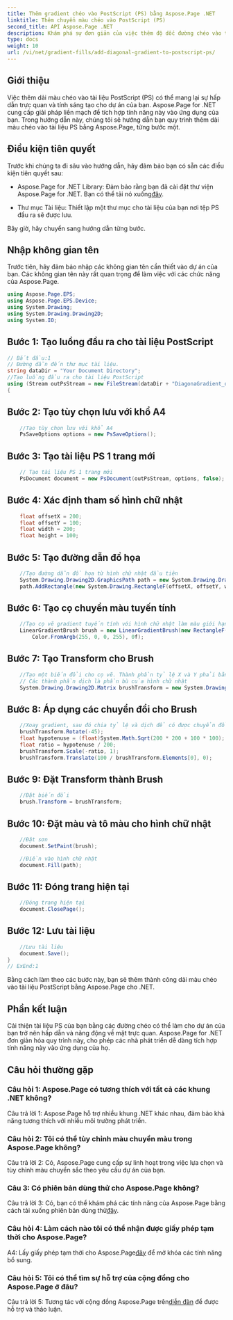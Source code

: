 ```yaml
---
title: Thêm gradient chéo vào PostScript (PS) bằng Aspose.Page .NET
linktitle: Thêm chuyển màu chéo vào PostScript (PS)
second_title: API Aspose.Page .NET
description: Khám phá sự đơn giản của việc thêm độ dốc đường chéo vào tài liệu PostScript trong .NET với Aspose.Page. Nâng tầm dự án của bạn bằng các yếu tố trực quan năng động.
type: docs
weight: 10
url: /vi/net/gradient-fills/add-diagonal-gradient-to-postscript-ps/
---
```

## Giới thiệu

Việc thêm dải màu chéo vào tài liệu PostScript (PS) có thể mang lại sự hấp dẫn trực quan và tính sáng tạo cho dự án của bạn. Aspose.Page for .NET cung cấp giải pháp liền mạch để tích hợp tính năng này vào ứng dụng của bạn. Trong hướng dẫn này, chúng tôi sẽ hướng dẫn bạn quy trình thêm dải màu chéo vào tài liệu PS bằng Aspose.Page, từng bước một.

## Điều kiện tiên quyết

Trước khi chúng ta đi sâu vào hướng dẫn, hãy đảm bảo bạn có sẵn các điều kiện tiên quyết sau:

-  Aspose.Page for .NET Library: Đảm bảo rằng bạn đã cài đặt thư viện Aspose.Page for .NET. Bạn có thể tải nó xuống[đây](https://releases.aspose.com/page/net/).

- Thư mục Tài liệu: Thiết lập một thư mục cho tài liệu của bạn nơi tệp PS đầu ra sẽ được lưu.

Bây giờ, hãy chuyển sang hướng dẫn từng bước.

## Nhập không gian tên

Trước tiên, hãy đảm bảo nhập các không gian tên cần thiết vào dự án của bạn. Các không gian tên này rất quan trọng để làm việc với các chức năng của Aspose.Page.

```csharp
using Aspose.Page.EPS;
using Aspose.Page.EPS.Device;
using System.Drawing;
using System.Drawing.Drawing2D;
using System.IO;
```

## Bước 1: Tạo luồng đầu ra cho tài liệu PostScript

```csharp
// Bắt đầu:1
// Đường dẫn đến thư mục tài liệu.
string dataDir = "Your Document Directory";
//Tạo luồng đầu ra cho tài liệu PostScript
using (Stream outPsStream = new FileStream(dataDir + "DiagonaGradient_outPS.ps", FileMode.Create))
{
```

## Bước 2: Tạo tùy chọn lưu với khổ A4

```csharp
	//Tạo tùy chọn lưu với khổ A4
	PsSaveOptions options = new PsSaveOptions();
```

## Bước 3: Tạo tài liệu PS 1 trang mới

```csharp
	// Tạo tài liệu PS 1 trang mới
	PsDocument document = new PsDocument(outPsStream, options, false);
```

## Bước 4: Xác định tham số hình chữ nhật

```csharp
	float offsetX = 200;
	float offsetY = 100;
	float width = 200;
	float height = 100;
```

## Bước 5: Tạo đường dẫn đồ họa

```csharp
	//Tạo đường dẫn đồ họa từ hình chữ nhật đầu tiên
	System.Drawing.Drawing2D.GraphicsPath path = new System.Drawing.Drawing2D.GraphicsPath();
	path.AddRectangle(new System.Drawing.RectangleF(offsetX, offsetY, width, height));
```

## Bước 6: Tạo cọ chuyển màu tuyến tính

```csharp
	//Tạo cọ vẽ gradient tuyến tính với hình chữ nhật làm màu giới hạn, màu bắt đầu và màu kết thúc
	LinearGradientBrush brush = new LinearGradientBrush(new RectangleF(0, 0, width, height), Color.FromArgb(255, 255, 0, 0),
		Color.FromArgb(255, 0, 0, 255), 0f);
```

## Bước 7: Tạo Transform cho Brush

```csharp
	//Tạo một biến đổi cho cọ vẽ. Thành phần tỷ lệ X và Y phải bằng chiều rộng và chiều cao tương ứng của hình chữ nhật.
	// Các thành phần dịch là phần bù của hình chữ nhật
	System.Drawing.Drawing2D.Matrix brushTransform = new System.Drawing.Drawing2D.Matrix(width, 0, 0, height, offsetX, offsetY);
```

## Bước 8: Áp dụng các chuyển đổi cho Brush

```csharp
	//Xoay gradient, sau đó chia tỷ lệ và dịch để có được chuyển đổi màu hiển thị trong hình chữ nhật được yêu cầu
	brushTransform.Rotate(-45);
	float hypotenuse = (float)System.Math.Sqrt(200 * 200 + 100 * 100);
	float ratio = hypotenuse / 200;
	brushTransform.Scale(-ratio, 1);
	brushTransform.Translate(100 / brushTransform.Elements[0], 0);
```

## Bước 9: Đặt Transform thành Brush

```csharp
	//Đặt biến đổi
	brush.Transform = brushTransform;
```

## Bước 10: Đặt màu và tô màu cho hình chữ nhật

```csharp
	//Đặt sơn
	document.SetPaint(brush);

	//Điền vào hình chữ nhật
	document.Fill(path);
```

## Bước 11: Đóng trang hiện tại

```csharp
	//Đóng trang hiện tại
	document.ClosePage();
```

## Bước 12: Lưu tài liệu

```csharp
	//Lưu tài liệu
	document.Save();
}
// ExEnd:1
```

Bằng cách làm theo các bước này, bạn sẽ thêm thành công dải màu chéo vào tài liệu PostScript bằng Aspose.Page cho .NET.

## Phần kết luận

Cải thiện tài liệu PS của bạn bằng các đường chéo có thể làm cho dự án của bạn trở nên hấp dẫn và năng động về mặt trực quan. Aspose.Page for .NET đơn giản hóa quy trình này, cho phép các nhà phát triển dễ dàng tích hợp tính năng này vào ứng dụng của họ.

## Câu hỏi thường gặp

### Câu hỏi 1: Aspose.Page có tương thích với tất cả các khung .NET không?

Câu trả lời 1: Aspose.Page hỗ trợ nhiều khung .NET khác nhau, đảm bảo khả năng tương thích với nhiều môi trường phát triển.

### Câu hỏi 2: Tôi có thể tùy chỉnh màu chuyển màu trong Aspose.Page không?

Câu trả lời 2: Có, Aspose.Page cung cấp sự linh hoạt trong việc lựa chọn và tùy chỉnh màu chuyển sắc theo yêu cầu dự án của bạn.

### Câu 3: Có phiên bản dùng thử cho Aspose.Page không?

 Câu trả lời 3: Có, bạn có thể khám phá các tính năng của Aspose.Page bằng cách tải xuống phiên bản dùng thử[đây](https://releases.aspose.com/).

### Câu hỏi 4: Làm cách nào tôi có thể nhận được giấy phép tạm thời cho Aspose.Page?

 A4: Lấy giấy phép tạm thời cho Aspose.Page[đây](https://purchase.aspose.com/temporary-license/) để mở khóa các tính năng bổ sung.

### Câu hỏi 5: Tôi có thể tìm sự hỗ trợ của cộng đồng cho Aspose.Page ở đâu?

 Câu trả lời 5: Tương tác với cộng đồng Aspose.Page trên[diễn đàn](https://forum.aspose.com/c/page/39) để được hỗ trợ và thảo luận.